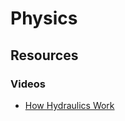 # Physics

## Resources

### Videos

* [How Hydraulics Work](https://gfycat.com/accomplishedpointedbarnacle)


